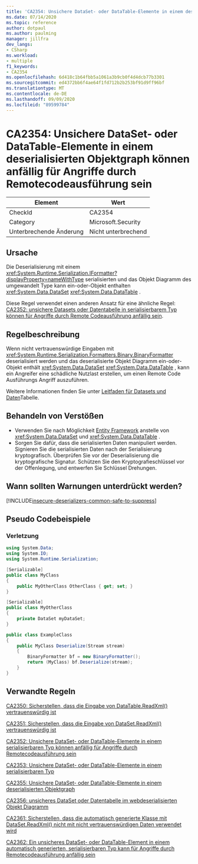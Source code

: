 ```yaml
---
title: 'CA2354: Unsichere DataSet- oder DataTable-Elemente in einem deserialisierten Objektgraph können anfällig für Angriffe durch Remotecodeausführung sein'
ms.date: 07/14/2020
ms.topic: reference
author: dotpaul
ms.author: paulming
manager: jillfra
dev_langs:
- CSharp
ms.workload:
- multiple
f1_keywords:
- CA2354
ms.openlocfilehash: 6d418c1b64fbb5a1061a3b9cb0f4d4dcb77b3301
ms.sourcegitcommit: ed4372bb6f4ae64f1fd712b2b253bf91d9ff96bf
ms.translationtype: MT
ms.contentlocale: de-DE
ms.lasthandoff: 09/09/2020
ms.locfileid: "89599784"
---
```

# <a name="ca2354-unsafe-dataset-or-datatable-in-deserialized-object-graph-can-be-vulnerable-to-remote-code-execution-attack"></a>CA2354: Unsichere DataSet- oder DataTable-Elemente in einem deserialisierten Objektgraph können anfällig für Angriffe durch Remotecodeausführung sein

|Element|Wert|
|-|-|
|CheckId|CA2354|
|Category|Microsoft.Security|
|Unterbrechende Änderung|Nicht unterbrechend|

## <a name="cause"></a>Ursache

Die Deserialisierung mit einem <xref:System.Runtime.Serialization.IFormatter?displayProperty=nameWithType> serialisierten und das Objekt Diagramm des umgewandelt Type kann ein-oder-Objekt enthalten <xref:System.Data.DataSet> <xref:System.Data.DataTable> .

Diese Regel verwendet einen anderen Ansatz für eine ähnliche Regel: [CA2352: unsichere Datasets oder Datentabelle in serialisierbarem Typ können für Angriffe durch Remote Codeausführung anfällig sein](ca2352.md).

## <a name="rule-description"></a>Regelbeschreibung

Wenn nicht vertrauenswürdige Eingaben mit <xref:System.Runtime.Serialization.Formatters.Binary.BinaryFormatter> deserialisiert werden und das deserialisierte Objekt Diagramm ein-oder-Objekt enthält <xref:System.Data.DataSet> <xref:System.Data.DataTable> , kann ein Angreifer eine schädliche Nutzlast erstellen, um einen Remote Code Ausführungs Angriff auszuführen.

Weitere Informationen finden Sie unter [Leitfaden für Datasets und Daten](https://go.microsoft.com/fwlink/?linkid=2132227)Tabelle.

## <a name="how-to-fix-violations"></a>Behandeln von Verstößen

- Verwenden Sie nach Möglichkeit [Entity Framework](/ef/) anstelle von <xref:System.Data.DataSet> und <xref:System.Data.DataTable> .
- Sorgen Sie dafür, dass die serialisierten Daten manipuliert werden. Signieren Sie die serialisierten Daten nach der Serialisierung kryptografisch. Überprüfen Sie vor der Deserialisierung die kryptografische Signatur. Schützen Sie den Kryptografieschlüssel vor der Offenlegung, und entwerfen Sie Schlüssel Drehungen.

## <a name="when-to-suppress-warnings"></a>Wann sollten Warnungen unterdrückt werden?

[!INCLUDE[insecure-deserializers-common-safe-to-suppress](includes/insecure-deserializers-common-safe-to-suppress-md.md)]

## <a name="pseudo-code-examples"></a>Pseudo Codebeispiele

### <a name="violation"></a>Verletzung

```csharp
using System.Data;
using System.IO;
using System.Runtime.Serialization;

[Serializable]
public class MyClass
{
    public MyOtherClass OtherClass { get; set; }
}

[Serializable]
public class MyOtherClass
{
    private DataSet myDataSet;
}

public class ExampleClass
{
    public MyClass Deserialize(Stream stream)
    {
        BinaryFormatter bf = new BinaryFormatter();
        return (MyClass) bf.Deserialize(stream);
    }
}
```

## <a name="related-rules"></a>Verwandte Regeln

[CA2350: Sicherstellen, dass die Eingabe von DataTable.ReadXml() vertrauenswürdig ist](ca2350.md)

[CA2351: Sicherstellen, dass die Eingabe von DataSet.ReadXml() vertrauenswürdig ist](ca2351.md)

[CA2352: Unsichere DataSet- oder DataTable-Elemente in einem serialisierbaren Typ können anfällig für Angriffe durch Remotecodeausführung sein](ca2352.md)

[CA2353: Unsichere DataSet- oder DataTable-Elemente in einem serialisierbaren Typ](ca2353.md)

[CA2355: Unsichere DataSet- oder DataTable-Elemente in einem deserialisierten Objektgraph](ca2355.md)

[CA2356: unsicheres DataSet oder Datentabelle im webdeserialisierten Objekt Diagramm](ca2356.md)

[CA2361: Sicherstellen, dass die automatisch generierte Klasse mit DataSet.ReadXml() nicht mit nicht vertrauenswürdigen Daten verwendet wird](ca2361.md)

[CA2362: Ein unsicheres DataSet- oder DataTable-Element in einem automatisch generierten, serialisierbaren Typ kann für Angriffe durch Remotecodeausführung anfällig sein](ca2362.md)